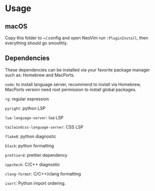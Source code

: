 # Usage
## macOS
Copy this folder to ~/.config and open NeoVim run `:PluginInstall`, then everything should go smoothly.
## Dependencies
These dependencies can be installed via your favorite package manager such as: Homebrew and MacPorts.

`node`: to install language server, recommend to install via Homebrew, MacPorts version need root permission to install global packages.

`rg`: regular expression

`pyright`: python LSP

`lua-language-server`: lua LSP

`tailwindcss-language-server`: CSS LSP

`flake8`: python diagnostic

`black`: python formatting

`prettierd`: prettier dependency

`cppcheck`: C/C++ diagnostic

`clang-format`: C/C++/clang formatting

`isort`: Python import ordering.
